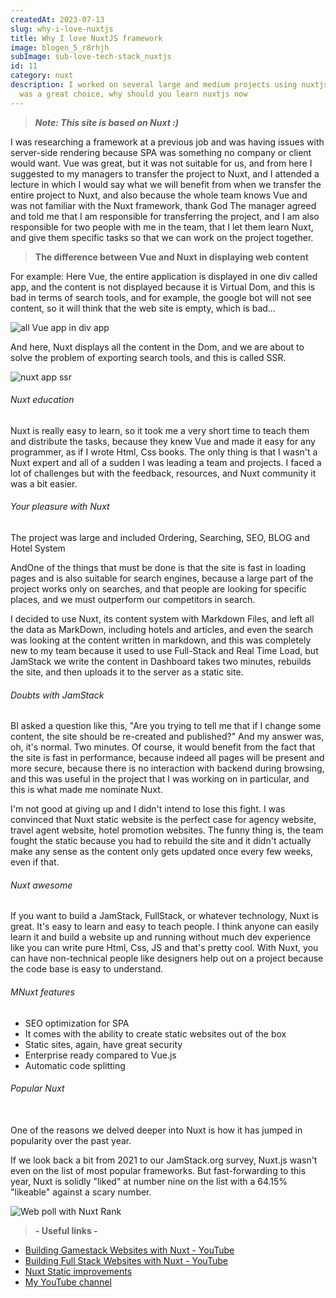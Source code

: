 ```yaml
---
createdAt: 2023-07-13
slug: why-i-love-nuxtjs
title: Why I love NuxtJS framework
image: blogen_5_r8rhjh
subImage: sub-love-tech-stack_nuxtjs
id: 11
category: nuxt
description: I worked on several large and medium projects using nuxtjs and it
  was a great choice, why should you learn nuxtjs now
---
```

> ***Note: This site is based on Nuxt :)***

I was researching a framework at a previous job and was having issues with server-side rendering because SPA was something no company or client would want. Vue was great, but it was not suitable for us, and from here I suggested to my managers to transfer the project to Nuxt, and I attended a lecture in which I would say what we will benefit from when we transfer the entire project to Nuxt, and also because the whole team knows Vue and was not familiar with the Nuxt framework, thank God The manager agreed and told me that I am responsible for transferring the project, and I am also responsible for two people with me in the team, that I let them learn Nuxt, and give them specific tasks so that we can work on the project together.

> **The difference between Vue and Nuxt in displaying web content**

For example: Here Vue, the entire application is displayed in one div called app, and the content is not displayed because it is Virtual Dom, and this is bad in terms of search tools, and for example, the google bot will not see content, so it will think that the web site is empty, which is bad...

![all Vue app in div app](https://res.cloudinary.com/drcfigqqr/image/upload/v1688710761/app_sgr362.webp "all Vue app in div app")

And here, Nuxt displays all the content in the Dom, and we are about to solve the problem of exporting search tools, and this is called SSR.

![nuxt app ssr](https://res.cloudinary.com/drcfigqqr/image/upload/v1688710738/Screenshot_56_ykpp9y.webp "nuxt app ssr")

###### Nuxt education

Nuxt is really easy to learn, so it took me a very short time to teach them and distribute the tasks, because they knew Vue and made it easy for any programmer, as if I wrote Html, Css books. The only thing is that I wasn't a Nuxt expert and all of a sudden I was leading a team and projects. I faced a lot of challenges but with the feedback, resources, and Nuxt community it was a bit easier.

###### Your pleasure with Nuxt

The project was large and included Ordering, Searching, SEO, BLOG and Hotel System

And﻿One of the things that must be done is that the site is fast in loading pages and is also suitable for search engines, because a large part of the project works only on searches, and that people are looking for specific places, and we must outperform our competitors in search.

I decided to use Nuxt, its content system with Markdown Files, and left all the data as MarkDown, including hotels and articles, and even the search was looking at the content written in markdown, and this was completely new to my team because it used to use Full-Stack and Real Time Load, but JamStack we write the content in Dashboard takes two minutes, rebuilds the site, and then uploads it to the server as a static site.

###### Doubts with JamStack

B﻿I asked a question like this, "Are you trying to tell me that if I change some content, the site should be re-created and published?" And my answer was, oh, it's normal. Two minutes. Of course, it would benefit from the fact that the site is fast in performance, because indeed all pages will be present and more secure, because there is no interaction with backend during browsing, and this was useful in the project that I was working on in particular, and this is what made me nominate Nuxt.

I'm not good at giving up and I didn't intend to lose this fight. I was convinced that Nuxt static website is the perfect case for agency website, travel agent website, hotel promotion websites. The funny thing is, the team fought the static because you had to rebuild the site and it didn't actually make any sense as the content only gets updated once every few weeks, even if that.

###### Nuxt awesome

If you want to build a JamStack, FullStack, or whatever technology, Nuxt is great. It's easy to learn and easy to teach people. I think anyone can easily learn it and build a website up and running without much dev experience like you can write pure Html, Css, JS and that's pretty cool. With Nuxt, you can have non-technical people like designers help out on a project because the code base is easy to understand.

###### M﻿Nuxt features

* SEO optimization for SPA
* It comes with the ability to create static websites out of the box
* Static sites, again, have great security
* Enterprise ready compared to Vue.js
* Automatic code splitting

###### Popular Nuxt

\
One of the reasons we delved deeper into Nuxt is how it has jumped in popularity over the past year.

If we look back a bit from 2021 to our JamStack.org survey, Nuxt.js wasn't even on the list of most popular frameworks. But fast-forwarding to this year, Nuxt is solidly "liked" at number nine on the list with a 64.15% "likeable" against a scary number.

![Web poll with Nuxt Rank](https://res.cloudinary.com/drcfigqqr/image/upload/v1688671465/toz2ljccr6pvldvi19hb_vvltwp.webp "Web poll with Nuxt Rank")

> **\- Useful links -**

* [Building Gamestack Websites with Nuxt - YouTube](https://www.youtube.com/results?search_query=Build+Jamstack+site+with+nuxt+js)
* [Building Full Stack Websites with Nuxt - YouTube](https://www.youtube.com/results?search_query=build+FullStack+site+with+nuxt+js)
* [Nuxt Static improvements](https://nuxtjs.org/blog/nuxt-static-improvements)
* [My YouTube channel](https://www.youtube.com/@ahmeedwaleed/videos)